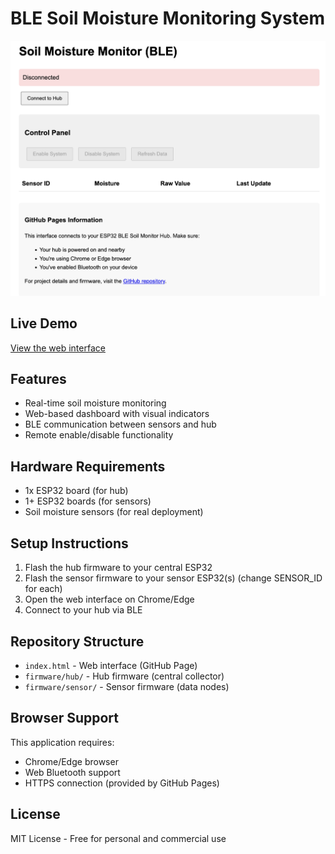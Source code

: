 # BLE Soil Moisture Monitoring System

![System Architecture Diagram](system-diagram.png)


## Live Demo

[View the web interface](https://cuilonger.github.io/BLE-Soil-Monitor)

## Features

- Real-time soil moisture monitoring
- Web-based dashboard with visual indicators
- BLE communication between sensors and hub
- Remote enable/disable functionality

## Hardware Requirements

- 1x ESP32 board (for hub)
- 1+ ESP32 boards (for sensors)
- Soil moisture sensors (for real deployment)

## Setup Instructions

1. Flash the hub firmware to your central ESP32
2. Flash the sensor firmware to your sensor ESP32(s) (change SENSOR_ID for each)
3. Open the web interface on Chrome/Edge
4. Connect to your hub via BLE

## Repository Structure

- `index.html` - Web interface (GitHub Page)
- `firmware/hub/` - Hub firmware (central collector)
- `firmware/sensor/` - Sensor firmware (data nodes)

## Browser Support

This application requires:
- Chrome/Edge browser
- Web Bluetooth support
- HTTPS connection (provided by GitHub Pages)

## License

MIT License - Free for personal and commercial use

